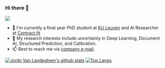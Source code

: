 ### Hi there 👋

<!--
**Jordy-VL/Jordy-VL** is a ✨ _special_ ✨ repository because its `README.md` (this file) appears on your GitHub profile.

Here are some ideas to get you started:

- 🔭 I’m currently working on ...
- 🌱 I’m currently learning ...
- 👯 I’m looking to collaborate on ...
- 🤔 I’m looking for help with ...
- 💬 Ask me about ...
- 📫 How to reach me: ...
- 😄 Pronouns: ...
- ⚡ Fun fact: ...
-->

![](https://komarev.com/ghpvc/?username=Jordy-VL)


- 🔭 I'm currently a final year PhD student at [KU Leuven](https://liir.cs.kuleuven.be/) and AI Researcher at [Contract.fit](www.contract.fit)
- 🌱 My research interests include uncertainty in Deep Learning, Document AI, Structured Prediction, and Calibration.
- 📫 Best to reach me via [company e-mail](mailto:firstname@contract.fit).

[![Jordy Van Landeghem's github stats](https://github-readme-stats-sigma-five.vercel.app/api?username=Jordy-VL&hide=issues&show_icons=true)](https://github.com/Jordy-VL)
[![Top Langs](https://github-readme-stats-sigma-five.vercel.app/api/top-langs/?username=Jordy-VL&layout=compact&hide=jupyter%20notebook)](https://github.com/Jordy-VL)
